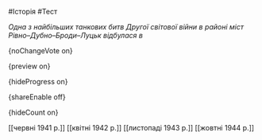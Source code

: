 #Історія #Тест

*Одна з найбільших танкових битв Другої світової війни в районі міст Рівно–Дубно–Броди–Луцьк відбулася в*

{noChangeVote on}

{preview on}

{hideProgress on}

{shareEnable off}

{hideCount on}

[[червні 1941 р.]]
[[квітні 1942 р.]]
[[листопаді 1943 р.]]
[[жовтні 1944 р.]]
